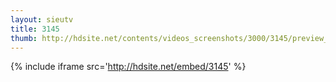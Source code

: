 ```yaml
---
layout: sieutv
title: 3145
thumb: http://hdsite.net/contents/videos_screenshots/3000/3145/preview_360p.mp4.jpg
---
```

{% include iframe src='http://hdsite.net/embed/3145' %}
 
